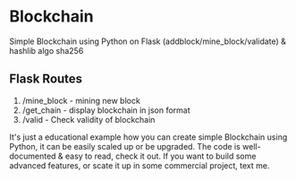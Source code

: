 # Blockchain
Simple Blockchain using Python on Flask (addblock/mine_block/validate) & hashlib algo sha256

## Flask Routes

1. /mine_block - mining new block
2. /get_chain - display blockchain in json format
3. /valid - Check validity of blockchain

It's just a educational example how you can create simple Blockchain using Python, it can be easily scaled up or be upgraded.
The code is well-documented & easy to read, check it out. If you want to build some advanced features, or scate it up in some commercial project, text me.
